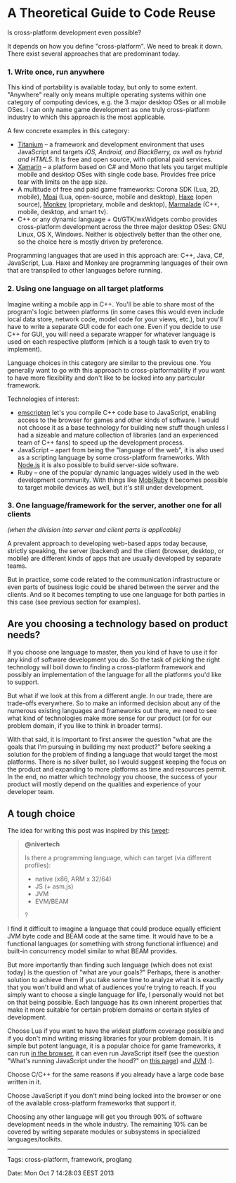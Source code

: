 A Theoretical Guide to Code Reuse
=================================

Is cross-platform development even possible?

It depends on how you define "cross-platform". We need to break it down. There exist several approaches that are predominant today.

### 1. Write once, run anywhere ###

This kind of portability is available today, but only to some extent. "Anywhere" really only means multiple operating systems within one category of computing devices, e.g. the 3 major desktop OSes or all mobile OSes. I can only name game development as one truly cross-platform industry to which this approach is the most applicable.

A few concrete examples in this category:

* [Titanium](http://www.appcelerator.com/titanium/) – a framework and development environment that uses JavaScript and targets _iOS, Android, and BlackBerry, as well as hybrid and HTML5_. It is free and open source, with optional paid services.
* [Xamarin](http://xamarin.com/tour) – a platform based on C# and Mono that lets you target multiple mobile and desktop OSes with single code base. Provides free price tear with limits on the app size.
* A multitude of free and paid game frameworks: Corona SDK (Lua, 2D, mobile), [Moai](http://getmoai.com/wiki/index.php?title=Moai_Hosts) (Lua, open-source, mobile and desktop), [Haxe](http://haxe.org/) (open source), [Monkey](http://www.monkeycoder.co.nz/Monkey/about.php) (proprietary, mobile and desktop), [Marmalade](http://www.madewithmarmalade.com/marmaladesdk/supported-platforms) (C++, mobile, desktop, and smart tv).
* C++ or any dynamic language + Qt/GTK/wxWidgets combo provides cross-platform development across the three major desktop OSes: GNU Linux, OS X, Windows. Neither is objectively better than the other one, so the choice here is mostly driven by preference.

Programming languages that are used in this approach are: C++, Java, C#, JavaScript, Lua. Haxe and Monkey are programming languages of their own that are transpiled to other languages before running.

### 2. Using one language on all target platforms ###

Imagine writing a mobile app in C++. You'll be able to share most of the program's logic between platforms (in some cases this would even include local data store, network code, model code for your views, etc.), but you'll have to write a separate GUI code for each one. Even if you decide to use C++ for GUI, you will need a separate wrapper for whatever language is used on each respective platform (which is a tough task to even try to implement).

Language choices in this category are similar to the previous one. You generally want to go with this approach to cross-platformability if you want to have more flexibility and don't like to be locked into any particular framework.

Technologies of interest:

* [emscripten](https://github.com/kripken/emscripten) let's you compile C++ code base to JavaScript, enabling access to the browser for games and other kinds of software. I would not choose it as a base technology for building new stuff though unless I had a sizeable and mature collection of libraries (and an experienced team of C++ fans) to speed up the development process.
* JavaScript – apart from being the "language of the web", it is also used as a scripting language by some cross-platform frameworks. With [Node.js](http://nodejs.org/) it is also possible to build server-side software.
* Ruby – one of the popular dynamic languages widely used in the web development community. With things like [MobiRuby](http://mobiruby.org/) it becomes possible to target mobile devices as well, but it's still under development.

### 3. One language/framework for the server, another one for all clients ###

_(when the division into server and client parts is applicable)_

A prevalent approach to developing web-based apps today because, strictly speaking, the server (backend) and the client (browser, desktop, or mobile) are different kinds of apps that are usually developed by separate teams.

But in practice, some code related to the communication infrastructure or even parts of business logic could be shared between the server and the clients. And so it becomes tempting to use one language for both parties in this case (see previous section for examples).


## Are you choosing a technology based on product needs? ##

If you choose one language to master, then you kind of have to use it for any kind of software development you do. So the task of picking the right technology will boil down to finding a cross-platform framework and possibly an implementation of the language for all the platforms you'd like to support.

But what if we look at this from a different angle. In our trade, there are trade-offs everywhere. So to make an informed decision about any of the numerous existing languages and frameworks out there, we need to see what kind of technologies make more sense for our product (or for our problem domain, if you like to think in broader terms).

With that said, it is important to first answer the question "what are the goals that I'm pursuing in building my next product?" before seeking a solution for the problem of finding a language that would target the most platforms. There is no silver bullet, so I would suggest keeping the focus on the product and expanding to more platforms as time and resources permit. In the end, no matter which technology you choose, the success of your product will mostly depend on the qualities and experience of your developer team.


## A tough choice ##

The idea for writing this post was inspired by this [tweet](https://twitter.com/nivertech/status/381812150668230657):

> **@nivertech**
>
> Is there a programming language, which can target (via different profiles):
> - native (x86, ARM x 32/64)
> - JS (+ asm.js)
> - JVM
> - EVM/BEAM
>
> ?

I find it difficult to imagine a language that could produce equally efficient JVM byte code and BEAM code at the same time. It would have to be a functional languages (or something with strong functional influence) and built-in concurrency model similar to what BEAM provides.

But more importantly than finding such language (which does not exist today) is the question of "what are your goals?" Perhaps, there is another solution to achieve them if you take some time to analyze what it is exactly that you won't build and what of audiences you're trying to reach. If you simply want to choose a single language for life, I personally would not bet on that being possible. Each language has its own inherent properties that make it more suitable for certain problem domains or certain styles of development.

Choose Lua if you want to have the widest platform coverage possible and if you don't mind writing missing libraries for your problem domain. It is simple but potent language, it is a popular choice for game frameworks, it can run [in the browser](http://kripken.github.io/lua.vm.js/lua.vm.js.html), it can even run JavaScript itself (see the question "What's running JavaScript under the hood?" on [this page](http://www.dragoninnovation.com/projects/22-tessel)) and [JVM](http://cowlark.com/luje/doc/stable/doc/index.wiki) :).

Choose C/C++ for the same reasons if you already have a large code base written in it.

Choose JavaScript if you don't mind being locked into the browser or one of the available cross-platform frameworks that support it.

Choosing any other language will get you through 90% of software development needs in the whole industry. The remaining 10% can be covered by writing separate modules or subsystems in specialized languages/toolkits.


---
Tags: cross-platform, framework, proglang

Date: Mon Oct  7 14:28:03 EEST 2013
